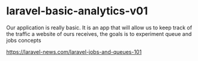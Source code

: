 # laravel-basic-analytics-v01
Our application is really basic. It is an app that will allow us to keep track of the traffic a website of ours receives, the goals is to experiment queue and jobs concepts


https://laravel-news.com/laravel-jobs-and-queues-101
